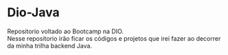 # Dio-Java
Repositorio voltado ao Bootcamp na DIO.
<br>
Nesse repositorio irão ficar os códigos e projetos que irei fazer ao decorrer da minha trilha backend Java.
